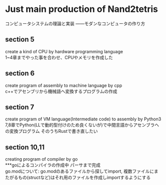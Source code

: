 # Just main production of Nand2tetris
コンピュータシステムの理論と実装
――モダンなコンピュータの作り方

## section 5
create a kind of CPU by hardware programming language  
1~4章までやった事を合わせ、CPUやメモリを作成した

## section 6
create program of assembly to machine language by cpp  
c++でアセンブリから機械語へ変換するプログラムの作成

## section 7
create program of VM language(Intermediate code) to assembly by Python3  
7,8章でPython(LLで動的型付けのため良くないが)で中間言語からアセンブラへの変換プログラム
そのうちRustで書き直したい

## section 10,11
creating program of compiler by go  
***goによるコンパイラの作成中 パーサまで完成  
go.modについて: go.modのあるファイルから探してimport, 複数ファイルにまたがるもの(structなど)はそれ用のファイルを作成しimportするようにする  